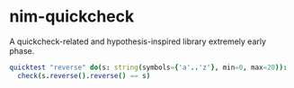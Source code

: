 # nim-quickcheck

A quickcheck-related and hypothesis-inspired library extremely early phase.

```nim
quicktest "reverse" do(s: string(symbols={'a'..'z'}, min=0, max=20)):
  check(s.reverse().reverse() == s)
```



